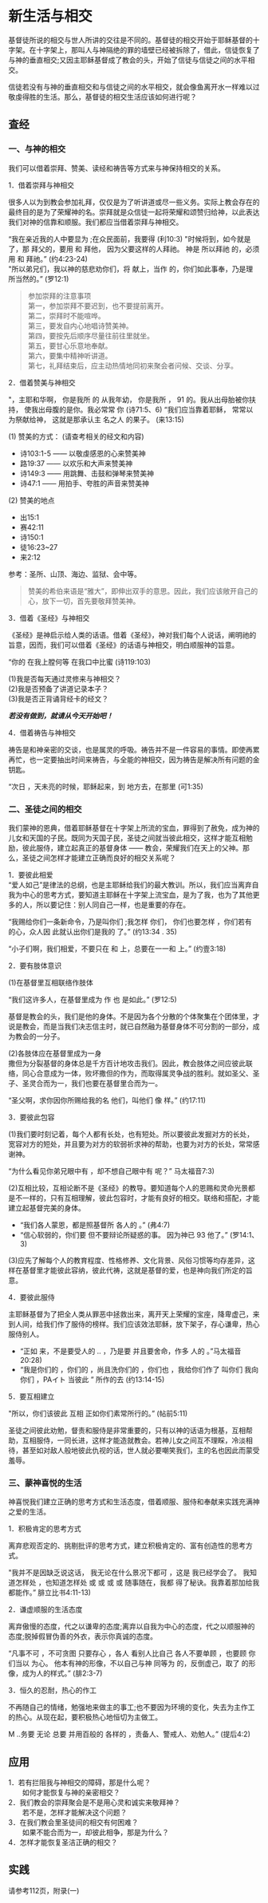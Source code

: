 
# 新生活与相交
基督徒所说的相交与世人所讲的交往是不同的。基督徒的相交开始于耶稣基督的十字架。在十字架上，那叫人与神隔绝的罪的墙壁已经被拆除了，借此，信徒恢复了与神的垂直相交;又因主耶稣基督成了教会的头，开始了信徒与信徒之间的水平相交。

信徒若没有与神的垂直相交和与信徒之间的水平相交，就会像鱼离开水一样难以过敬虔得胜的生活。那么，基督徒的相交生活应该如何进行呢？

## 査经

### 一、与神的相交

我们可以借着崇拜、赞美、读经和祷告等方式来与神保持相交的关系。

1．借着崇拜与神相交

很多人以为到教会参加礼拜，仅仅是为了听讲道或尽一些义务。实际上教会存在的最终目的是为了荣耀神的名。崇拜就是众信徒一起将荣耀和颂赞归给神，以此表达我们对神的信靠和顺服。我们都应当借着崇拜与神相交。

“我在亲近我的人中要显为
;在众民面前，我要得
(利10:3)
"时候将到，如今就是了，那
拜父的，要用
和
拜他，
因为父要这样的人拜祂。
神是
所以拜祂
的，必须用
和
拜祂。” (约4:23-24)  
"所以弟兄们，我以神的慈悲劝你们，将
献上，当作
的，你们如此事奉，乃是理所当然的。”
(罗12:1)

>参加崇拜的注意事项  
第一，参加崇拜不要迟到，也不要提前离开。  
第二，崇拜时不能喧哗。  
第三，要发自内心地唱诗赞美神。  
第四，要按先后顺序尽量往前往里就坐。  
第五，要甘心乐意地奉献。  
第六，要集中精神听讲道。  
第七，礼拜结束后，应主动热情地同初来聚会者问候、交谈、分享。

2．借着赞美与神相交

"，主耶和华啊，
你是我所
的
从我年幼，
你是我所
，
91
的。我从出母胎被你扶持，
使我出母腹的是你。我必常常
你
(诗71:5、6)
“我们应当靠着耶稣，
常常以
为祭献给神，
这就是那承认主
名之人
的果子。
(来13:15)

(1) 赞美的方式： (请查考相关的经文和内容)  
+ 诗103:1-5 —— 以敬虔感恩的心来赞美神  
+ 路19:37 —— 以欢乐和大声来赞美神  
+ 诗149:3 —— 用跳舞、击鼓和弹琴来赞美神  
+ 诗47:1 —— 用拍手、夸胜的声音来赞美神  

(2) 赞美的地点  
+ 出15:1  
+ 赛42:11  
+ 诗150:1  
+ 徒16:23~27  
+ 来2:12

参考：圣所、山顶、海边、监狱、会中等。

>赞美的希伯来语是“雅大”，即伸出双手的意思。因此，我们应该敞开自己的心，放下一切，首先要敬拜赞美神。

3．借着《圣经》与神相交

《圣经》是神启示给人类的话语。借着《圣经》，神对我们每个人说话，阐明祂的旨意，因而，我们可以借着《圣经》的话语与神相交，明白顺服神的旨意。

“你的
在我上膛何等
在我口中比蜜
(诗119:103)

(1)我是否每天通过灵修来与神相交？  
(2)我是否预备了讲道记录本子？  
(3)我是否正背诵背经卡的经文？

***若没有做到，就请从今天开始吧！***

4．借着祷告与神相交

祷告是和神亲密的交谈，也是属灵的呼吸。祷告并不是一件容易的事情。即使再累再忙，也一定要抽出时间来祷告，与全能的神相交，因为祷告是解决所有问题的金钥匙。

“次日
，天未亮的时候，耶稣起来，到
地方去，在那里
(可1:35)

### 二、圣徒之间的相交
我们蒙神的恩典，借着耶稣基督在十字架上所流的宝血，罪得到了赦免，成为神的儿女和天国的子民。既同为天国子民，圣徒之间就当彼此相交，这样才能互相勉励，彼此服侍，建立起真正的基督身体 —— 教会，荣耀我们在天上的父神。那么，圣徒之间怎样才能建立正确而良好的相交关系呢？

1．要彼此相爱  
“爱人如己”是律法的总纲，也是主耶稣给我们的最大教训。所以，我们应当离弃自我为中心的思考方式，要知道主耶稣在十字架上流宝血，是为了我，也为了其他更多的人，所以要记住：别人同自己一样，也是重要的存在。

“我赐给你们一条新命令，乃是叫你们
;我怎样
你们，
你们也要怎样
，你们若有
的心，众人因
此就认出你们是我的
了。” (约13:34 . 35)

“小子们啊，我们相爱，不要只在
和
上，总要在一一和
上。” (约壹3:18)

2．要有肢体意识

(1)在基督里互相联络作肢体

“我们这许多人，在基督里成为
作
也
是如此。” (罗12:5)

基督是教会的头，我们是他的身体。不是因为各个分散的个体聚集在个团体里，才说是教会，而是当我们决志信主时，就已自然融为基督身体不可分割的一部分，成为教会的一分子。

(2)各肢体应在基督里成为一身  
撒但为分裂基督的身体总是千方百计地攻击我们。因此，教会肢体之间应彼此联络，同心合意成为一体，败坏撒但的作为，而取得属灵争战的胜利。就如圣父、圣子、圣灵合而为一，我们也要在基督里合而为一。

“圣父啊，求你因你所赐给我的名
他们，叫他们
像
样。” (约17:11)

3．要彼此包容

(1)我们要时刻记着，每个人都有长处，也有短处。所以要彼此发掘对方的长处，宽容对方的短处，并且要为对方的软弱祈求神的帮助，也要为对方的长处，常常感谢神。

“为什么看见你弟兄眼中有
，却不想自己眼中有
呢？”
马太福音7:3)

(2)互相比较，互相论断不是《圣经》的教导。要知道每个人的恩赐和灵命光景都是不一样的，只有互相理解，彼此包容时，才能有良好的相交。联络和搭配，才能建立起基督完美的身体。

+ “我们各人蒙恩，都是照基督所
各人的
。”
(弗4:7)  
+ “信心软弱的，你们要
但不要辩论所疑惑的事。
因为神已
93
他了。”
(罗14:1、3)

(3)应先了解每个人的教育程度、性格修养、文化背景、风俗习惯等均存差异，这样在基督里才能彼此容纳，彼此代祷，这就是基督的爱，也是神向我们所定的旨意。

4．要彼此服侍

主耶稣基督为了把全人类从罪恶中拯救出来，离开天上荣耀的宝座，降卑虚己，来到人间，给我们作了服侍的榜样。我们应该效法耶稣，放下架子，存心谦卑，热心服侍别人。

+ “正如
来，不是要受人的
..
，乃是要
并且要舍命，作多
人的
。”马太福音20:28)
+ “我是你们的
，你们的
，尚且洗你们的
，你们也
，我给你们作了
叫你们
我向你们
，PAイト
当彼此
”
所作的去
(约13:14-15)

5．要互相建立

"所以，你们该彼此
互相
正如你们素常所行的。”
(帖前5:11)

圣徒之间彼此劝勉，督责和服侍是非常重要的，只有以神的话语为根基，互相帮助，互相服侍，一同长进，这样才能造就教会。若神儿女之间互不理睬，冷淡相待，甚至如对敌人般地彼此仇视的话，世人就必要嘲笑我们，主的名也因此而蒙受羞辱。

### 三、蒙神喜悦的生活

神喜悦我们建立正确的思考方式和生活态度，借着顺服、服侍和奉献来实践充满神之爱的生活。

1．积极肯定的思考方式

离弃悲观否定的、挑剔批评的思考方式，建立积极肯定的、富有创造性的思考方式。

"我并不是因缺乏说这话，
我无论在什么景况下都可
，这是
我已经学会了。
我知道怎样处
，也知道怎样处
或
或
或
或
随事随在，我都
得了秘诀。我靠着那加给我
都能作。”
腓立比书4:11-13)

2．谦虚顺服的生活态度

离弃傲慢的态度，代之以谦卑的态度;离弃以自我为中心的态度，代之以顺服神的态度;脱掉假冒伪善的外衣，表示你真诚的态度。

“凡事不可
，不可贪图
只要存心
，各人
看别人比自己
各人不要单顾
，也要顾
你们当以
为心。
他本有神的形像，不以自己与神
同等为
的，反倒虚己，取了
的形像，成为人的样式。”
(腓2:3-7)

3．恒久的忍耐，热心的作工

不再随自己的情绪，勉强地来做主的事工;也不要因为环境的变化，失去为主作工的热心。从现在起，要积极热心地恒切为主做工。

M ..务要
无论
总要
并用百般的
各样的
，责备人、警戒人、劝勉人。” (提后4:2)

## 应用

1．若有拦阻我与神相交的障碍，那是什么呢？  
　　如何才能恢复与神的亲密相交？  
2．我们教会的崇拜聚会是不是用心灵和诚实来敬拜神？  
　　若不是，怎样才能解决这个问题？  
3．在我们教会里圣徒间的相交有何困难？  
　　如果不能合而为一，却彼此相争，那是为什么？  
4．怎样才能恢复圣洁正确的相交？

## 实践

请参考112页，附录(一)
